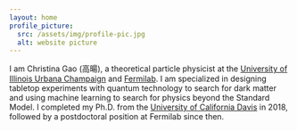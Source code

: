 ```yaml
---
layout: home
profile_picture:
  src: /assets/img/profile-pic.jpg
  alt: website picture
---
```


<p>
I am Christina Gao (高暘), a theoretical particle physicist at the <a href="https://illinois.edu">University of Illinois Urbana Champaign</a> and <a href="https://www.fnal.gov">Fermilab</a>. I am specialized in designing tabletop experiments with quantum technology to search for dark matter and using machine learning to search for physics beyond the Standard Model. I completed my Ph.D. from the <a href="https://www.ucdavis.edu">University of California Davis</a> in 2018, followed by a postdoctoral position at Fermilab since then. 
</p>

